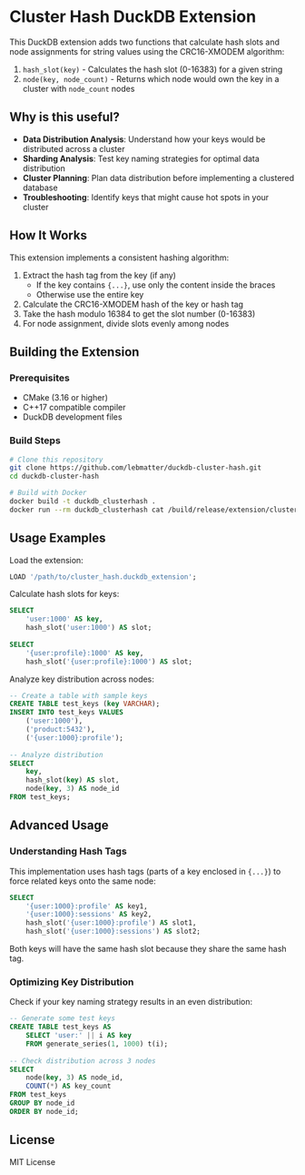 # Cluster Hash DuckDB Extension

This DuckDB extension adds two functions that calculate hash slots and node assignments for string values using the CRC16-XMODEM algorithm:

1. `hash_slot(key)` - Calculates the hash slot (0-16383) for a given string
2. `node(key, node_count)` - Returns which node would own the key in a cluster with `node_count` nodes

## Why is this useful?

- **Data Distribution Analysis**: Understand how your keys would be distributed across a cluster
- **Sharding Analysis**: Test key naming strategies for optimal data distribution
- **Cluster Planning**: Plan data distribution before implementing a clustered database
- **Troubleshooting**: Identify keys that might cause hot spots in your cluster

## How It Works

This extension implements a consistent hashing algorithm:

1. Extract the hash tag from the key (if any)
   - If the key contains `{...}`, use only the content inside the braces
   - Otherwise use the entire key
2. Calculate the CRC16-XMODEM hash of the key or hash tag
3. Take the hash modulo 16384 to get the slot number (0-16383)
4. For node assignment, divide slots evenly among nodes

## Building the Extension

### Prerequisites

- CMake (3.16 or higher)
- C++17 compatible compiler
- DuckDB development files

### Build Steps

```bash
# Clone this repository
git clone https://github.com/lebmatter/duckdb-cluster-hash.git
cd duckdb-cluster-hash

# Build with Docker
docker build -t duckdb_clusterhash .
docker run --rm duckdb_clusterhash cat /build/release/extension/cluster_hash/cluster_hash.duckdb_extension > cluster_hash.duckdb_extension
```

## Usage Examples

Load the extension:

```sql
LOAD '/path/to/cluster_hash.duckdb_extension';
```

Calculate hash slots for keys:

```sql
SELECT 
    'user:1000' AS key,
    hash_slot('user:1000') AS slot;
    
SELECT 
    '{user:profile}:1000' AS key,
    hash_slot('{user:profile}:1000') AS slot;
```

Analyze key distribution across nodes:

```sql
-- Create a table with sample keys
CREATE TABLE test_keys (key VARCHAR);
INSERT INTO test_keys VALUES
    ('user:1000'),
    ('product:5432'),
    ('{user:1000}:profile');
    
-- Analyze distribution
SELECT 
    key,
    hash_slot(key) AS slot,
    node(key, 3) AS node_id
FROM test_keys;
```

## Advanced Usage

### Understanding Hash Tags

This implementation uses hash tags (parts of a key enclosed in `{...}`) to force related keys onto the same node:

```sql
SELECT 
    '{user:1000}:profile' AS key1,
    '{user:1000}:sessions' AS key2,
    hash_slot('{user:1000}:profile') AS slot1,
    hash_slot('{user:1000}:sessions') AS slot2;
```

Both keys will have the same hash slot because they share the same hash tag.

### Optimizing Key Distribution

Check if your key naming strategy results in an even distribution:

```sql
-- Generate some test keys
CREATE TABLE test_keys AS 
    SELECT 'user:' || i AS key 
    FROM generate_series(1, 1000) t(i);
    
-- Check distribution across 3 nodes
SELECT 
    node(key, 3) AS node_id,
    COUNT(*) AS key_count
FROM test_keys
GROUP BY node_id
ORDER BY node_id;
```

## License

MIT License